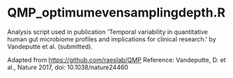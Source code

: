 # QMP_optimumevensamplingdepth.R

Analysis script used in publication 'Temporal variability in quantitative human gut microbiome profiles and implications for clinical research.' by Vandeputte et al. (submitted).

Adapted from https://github.com/raeslab/QMP
Reference: Vandeputte, D. et al., Nature 2017, doi: 10.1038/nature24460
